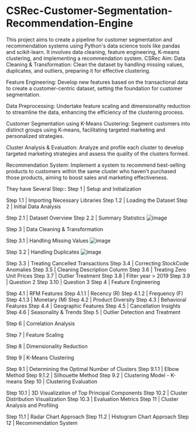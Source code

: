 # CSRec-Customer-Segmentation-Recommendation-Engine
This project aims to create a pipeline for customer segmentation and recommendation systems using Python's data science tools like pandas and scikit-learn. It involves data cleaning, feature engineering, K-means clustering, and implementing a recommendation system. 
CSRec Aim:
Data Cleaning & Transformation: Clean the dataset by handling missing values, duplicates, and outliers, preparing it for effective clustering.

Feature Engineering: Develop new features based on the transactional data to create a customer-centric dataset, setting the foundation for customer segmentation.

Data Preprocessing: Undertake feature scaling and dimensionality reduction to streamline the data, enhancing the efficiency of the clustering process.

Customer Segmentation using K-Means Clustering: Segment customers into distinct groups using K-means, facilitating targeted marketing and personalized strategies.

Cluster Analysis & Evaluation: Analyze and profile each cluster to develop targeted marketing strategies and assess the quality of the clusters formed.

Recommendation System: Implement a system to recommend best-selling products to customers within the same cluster who haven't purchased those products, aiming to boost sales and marketing effectiveness.

They have Several Step::
Step 1 | Setup and Initialization

Step 1.1 | Importing Necessary Libraries
Step 1.2 | Loading the Dataset
Step 2 | Initial Data Analysis

Step 2.1 | Dataset Overview
Step 2.2 | Summary Statistics
![image](https://github.com/manishkk34/CSRec-Customer-Segmentation-Recommendation-Engine/assets/122711968/87ecfd7f-fc4d-4bbc-9e97-83222fd10606)


Step 3 | Data Cleaning & Transformation

Step 3.1 | Handling Missing Values
![image](https://github.com/manishkk34/CSRec-Customer-Segmentation-Recommendation-Engine/assets/122711968/224559a0-d36b-44f4-af84-de5c4e9eabb7)

Step 3.2 | Handling Duplicates
![image](https://github.com/manishkk34/CSRec-Customer-Segmentation-Recommendation-Engine/assets/122711968/ac3875f7-b53e-4bf1-821d-fc376194502b)

Step 3.3 | Treating Cancelled Transactions
Step 3.4 | Correcting StockCode Anomalies
Step 3.5 | Cleaning Description Column
Step 3.6 | Treating Zero Unit Prices
Step 3.7 | Outlier Treatment
Step 3.8 | Filter year > 2019
Step 3.9 | Question 2
Step 3.10 | Question 3
Step 4 | Feature Engineering

Step 4.1 | RFM Features
Step 4.1.1 | Recency (R)
Step 4.1.2 | Frequency (F)
Step 4.1.3 | Monetary (M)
Step 4.2 | Product Diversity
Step 4.3 | Behavioral Features
Step 4.4 | Geographic Features
Step 4.5 | Cancellation Insights
Step 4.6 | Seasonality & Trends
Step 5 | Outlier Detection and Treatment

Step 6 | Correlation Analysis

Step 7 | Feature Scaling

Step 8 | Dimensionality Reduction

Step 9 | K-Means Clustering

Step 9.1 | Determining the Optimal Number of Clusters
Step 9.1.1 | Elbow Method
Step 9.1.2 | Silhouette Method
Step 9.2 | Clustering Model - K-means
Step 10 | Clustering Evaluation

Step 10.1 | 3D Visualization of Top Principal Components
Step 10.2 | Cluster Distribution Visualization
Step 10.3 | Evaluation Metrics
Step 11 | Cluster Analysis and Profiling

Step 11.1 | Radar Chart Approach
Step 11.2 | Histogram Chart Approach
Step 12 | Recommendation System

